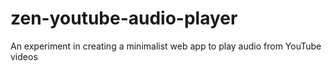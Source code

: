 # zen-youtube-audio-player
An experiment in creating a minimalist web app to play audio from YouTube videos
